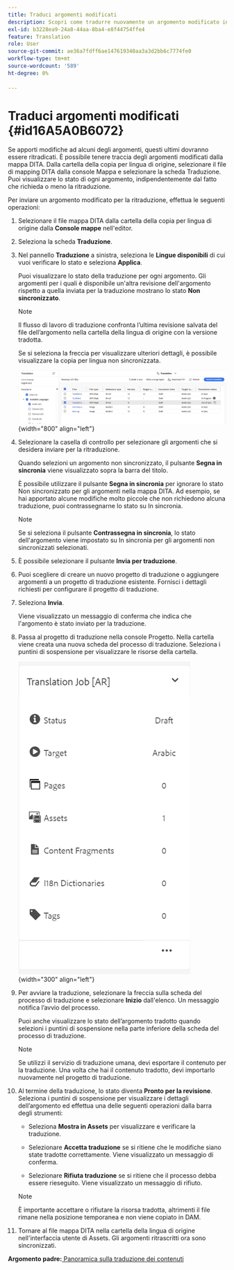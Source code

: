 ```yaml
---
title: Traduci argomenti modificati
description: Scopri come tradurre nuovamente un argomento modificato in AEM Guides.
exl-id: b3228ea9-24a8-44aa-8ba4-e8f44754ffe4
feature: Translation
role: User
source-git-commit: ae36a7fdff6ae147619340aa3a3d2bb6c7774fe0
workflow-type: tm+mt
source-wordcount: '589'
ht-degree: 0%

---
```


# Traduci argomenti modificati {#id16A5A0B6072}

Se apporti modifiche ad alcuni degli argomenti, questi ultimi dovranno essere ritradicati. È possibile tenere traccia degli argomenti modificati dalla mappa DITA. Dalla cartella della copia per lingua di origine, selezionare il file di mapping DITA dalla console Mappa e selezionare la scheda Traduzione. Puoi visualizzare lo stato di ogni argomento, indipendentemente dal fatto che richieda o meno la ritraduzione.

Per inviare un argomento modificato per la ritraduzione, effettua le seguenti operazioni:

1. Selezionare il file mappa DITA dalla cartella della copia per lingua di origine dalla **Console mappe** nell&#39;editor.

1. Seleziona la scheda **Traduzione**.

1. Nel pannello **Traduzione** a sinistra, seleziona le **Lingue disponibili** di cui vuoi verificare lo stato e seleziona **Applica**.

   Puoi visualizzare lo stato della traduzione per ogni argomento. Gli argomenti per i quali è disponibile un&#39;altra revisione dell&#39;argomento rispetto a quella inviata per la traduzione mostrano lo stato **Non sincronizzato**.

   >[!NOTE]
   >
   > Il flusso di lavoro di traduzione confronta l’ultima revisione salvata del file dell’argomento nella cartella della lingua di origine con la versione tradotta.

   Se si seleziona la freccia per visualizzare ulteriori dettagli, è possibile visualizzare la copia per lingua non sincronizzata.

   ![](images/out-of-sync-uuid-new.png){width="800" align="left"}

1. Selezionare la casella di controllo per selezionare gli argomenti che si desidera inviare per la ritraduzione.

   Quando selezioni un argomento non sincronizzato, il pulsante **Segna in sincronia** viene visualizzato sopra la barra del titolo.

   È possibile utilizzare il pulsante **Segna in sincronia** per ignorare lo stato Non sincronizzato per gli argomenti nella mappa DITA.  Ad esempio, se hai apportato alcune modifiche molto piccole che non richiedono alcuna traduzione, puoi contrassegnarne lo stato su In sincronia.

   >[!NOTE]
   >
   > Se si seleziona il pulsante **Contrassegna in sincronia**, lo stato dell&#39;argomento viene impostato su In sincronia per gli argomenti non sincronizzati selezionati.

1. È possibile selezionare il pulsante **Invia per traduzione**.

1. Puoi scegliere di creare un nuovo progetto di traduzione o aggiungere argomenti a un progetto di traduzione esistente. Fornisci i dettagli richiesti per configurare il progetto di traduzione.

1. Seleziona **Invia**.

   Viene visualizzato un messaggio di conferma che indica che l&#39;argomento è stato inviato per la traduzione.

1. Passa al progetto di traduzione nella console Progetto. Nella cartella viene creata una nuova scheda del processo di traduzione. Seleziona i puntini di sospensione per visualizzare le risorse della cartella.

   ![](images/incremental-job-new.png){width="300" align="left"}

1. Per avviare la traduzione, selezionare la freccia sulla scheda del processo di traduzione e selezionare **Inizio** dall&#39;elenco. Un messaggio notifica l’avvio del processo.

   Puoi anche visualizzare lo stato dell’argomento tradotto quando selezioni i puntini di sospensione nella parte inferiore della scheda del processo di traduzione.

   >[!NOTE]
   >
   > Se utilizzi il servizio di traduzione umana, devi esportare il contenuto per la traduzione. Una volta che hai il contenuto tradotto, devi importarlo nuovamente nel progetto di traduzione.

1. Al termine della traduzione, lo stato diventa **Pronto per la revisione**. Seleziona i puntini di sospensione per visualizzare i dettagli dell’argomento ed effettua una delle seguenti operazioni dalla barra degli strumenti:

   - Seleziona **Mostra in Assets** per visualizzare e verificare la traduzione.

   - Selezionare **Accetta traduzione** se si ritiene che le modifiche siano state tradotte correttamente. Viene visualizzato un messaggio di conferma.

   - Selezionare **Rifiuta traduzione** se si ritiene che il processo debba essere rieseguito. Viene visualizzato un messaggio di rifiuto.

   >[!NOTE]
   >
   > È importante accettare o rifiutare la risorsa tradotta, altrimenti il file rimane nella posizione temporanea e non viene copiato in DAM.

1. Tornare al file mappa DITA nella cartella della lingua di origine nell&#39;interfaccia utente di Assets. Gli argomenti ritrascritti ora sono sincronizzati.


**Argomento padre:**[ Panoramica sulla traduzione dei contenuti](translation.md)
